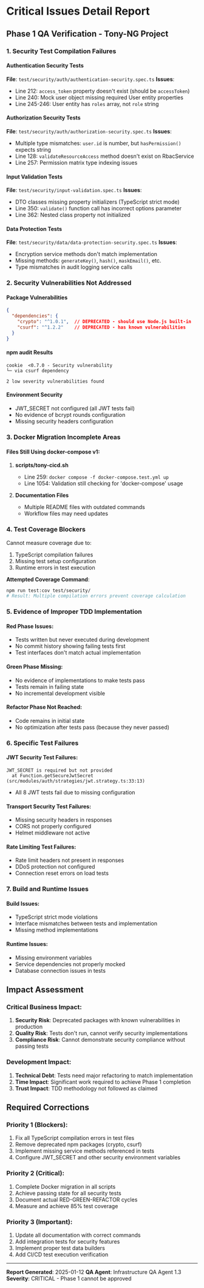 # Critical Issues Detail Report
## Phase 1 QA Verification - Tony-NG Project

### 1. Security Test Compilation Failures

#### Authentication Security Tests
**File**: `test/security/auth/authentication-security.spec.ts`
**Issues**:
- Line 212: `access_token` property doesn't exist (should be `accessToken`)
- Line 240: Mock user object missing required User entity properties
- Line 245-246: User entity has `roles` array, not `role` string

#### Authorization Security Tests  
**File**: `test/security/auth/authorization-security.spec.ts`
**Issues**:
- Multiple type mismatches: `user.id` is number, but `hasPermission()` expects string
- Line 128: `validateResourceAccess` method doesn't exist on RbacService
- Line 257: Permission matrix type indexing issues

#### Input Validation Tests
**File**: `test/security/input-validation.spec.ts`
**Issues**:
- DTO classes missing property initializers (TypeScript strict mode)
- Line 350: `validate()` function call has incorrect options parameter
- Line 362: Nested class property not initialized

#### Data Protection Tests
**File**: `test/security/data/data-protection-security.spec.ts`
**Issues**:
- Encryption service methods don't match implementation
- Missing methods: `generateKey()`, `hash()`, `maskEmail()`, etc.
- Type mismatches in audit logging service calls

### 2. Security Vulnerabilities Not Addressed

#### Package Vulnerabilities
```json
{
  "dependencies": {
    "crypto": "^1.0.1",  // DEPRECATED - should use Node.js built-in
    "csurf": "^1.2.2"    // DEPRECATED - has known vulnerabilities
  }
}
```

#### npm audit Results
```
cookie  <0.7.0 - Security vulnerability
└─ via csurf dependency

2 low severity vulnerabilities found
```

#### Environment Security
- JWT_SECRET not configured (all JWT tests fail)
- No evidence of bcrypt rounds configuration
- Missing security headers configuration

### 3. Docker Migration Incomplete Areas

#### Files Still Using docker-compose v1:
1. **scripts/tony-cicd.sh**
   - Line 259: `docker compose -f docker-compose.test.yml up`
   - Line 1054: Validation still checking for 'docker-compose' usage

2. **Documentation Files**
   - Multiple README files with outdated commands
   - Workflow files may need updates

### 4. Test Coverage Blockers

Cannot measure coverage due to:
1. TypeScript compilation failures
2. Missing test setup configuration
3. Runtime errors in test execution

**Attempted Coverage Command**:
```bash
npm run test:cov test/security/
# Result: Multiple compilation errors prevent coverage calculation
```

### 5. Evidence of Improper TDD Implementation

#### Red Phase Issues:
- Tests written but never executed during development
- No commit history showing failing tests first
- Test interfaces don't match actual implementation

#### Green Phase Missing:
- No evidence of implementations to make tests pass
- Tests remain in failing state
- No incremental development visible

#### Refactor Phase Not Reached:
- Code remains in initial state
- No optimization after tests pass (because they never passed)

### 6. Specific Test Failures

#### JWT Security Test Failures:
```
JWT_SECRET is required but not provided
  at Function.getSecureJwtSecret (src/modules/auth/strategies/jwt.strategy.ts:33:13)
```
- All 8 JWT tests fail due to missing configuration

#### Transport Security Test Failures:
- Missing security headers in responses
- CORS not properly configured
- Helmet middleware not active

#### Rate Limiting Test Failures:
- Rate limit headers not present in responses
- DDoS protection not configured
- Connection reset errors on load tests

### 7. Build and Runtime Issues

#### Build Issues:
- TypeScript strict mode violations
- Interface mismatches between tests and implementation
- Missing method implementations

#### Runtime Issues:
- Missing environment variables
- Service dependencies not properly mocked
- Database connection issues in tests

## Impact Assessment

### Critical Business Impact:
1. **Security Risk**: Deprecated packages with known vulnerabilities in production
2. **Quality Risk**: Tests don't run, cannot verify security implementations
3. **Compliance Risk**: Cannot demonstrate security compliance without passing tests

### Development Impact:
1. **Technical Debt**: Tests need major refactoring to match implementation
2. **Time Impact**: Significant work required to achieve Phase 1 completion
3. **Trust Impact**: TDD methodology not followed as claimed

## Required Corrections

### Priority 1 (Blockers):
1. Fix all TypeScript compilation errors in test files
2. Remove deprecated npm packages (crypto, csurf)
3. Implement missing service methods referenced in tests
4. Configure JWT_SECRET and other security environment variables

### Priority 2 (Critical):
1. Complete Docker migration in all scripts
2. Achieve passing state for all security tests
3. Document actual RED-GREEN-REFACTOR cycles
4. Measure and achieve 85% test coverage

### Priority 3 (Important):
1. Update all documentation with correct commands
2. Add integration tests for security features
3. Implement proper test data builders
4. Add CI/CD test execution verification

---

**Report Generated**: 2025-01-12
**QA Agent**: Infrastructure QA Agent 1.3
**Severity**: CRITICAL - Phase 1 cannot be approved